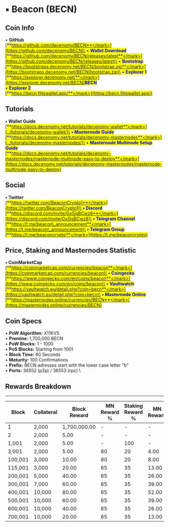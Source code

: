 # ▪ Beacon (BECN)

## Coin Info

• **GitHub**\
[<mark style="color:blue;">**https://github.com/decenomy/BECN**</mark>](https://github.com/decenomy/BECN)\
• **Wallet Download**\
[<mark style="color:blue;">**https://github.com/decenomy/BECN/releases/latest**</mark>](https://github.com/decenomy/BECN/releases/latest)\
• **Bootstrap**\
[<mark style="color:blue;">**https://bootstraps.decenomy.net/BECN/bootstrap.zip**</mark>](https://bootstraps.decenomy.net/BECN/bootstrap.zip)\
• **Explorer 1** \
[<mark style="color:blue;">**https://explorer.decenomy.net/**</mark>](https://explorer.decenomy.net/BECN)<mark style="color:blue;">**BECN**</mark>\
• **Explorer 2**\
[<mark style="color:blue;">**https://becn.flitswallet.app/**</mark>](https://becn.flitswallet.app/)

## Tutorials

**• Wallet Guide**\
[<mark style="color:blue;">**https://docs.decenomy.net/tutorials/decenomy-wallet**</mark>](../tutorials/decenomy-wallet/)\
**• Masternode Guide**\
[<mark style="color:blue;">**https://docs.decenomy.net/tutorials/decenomy-masternodes**</mark>](../tutorials/decenomy-masternodes/)\
• **Masternode Multinode Setup Guide**\
[<mark style="color:blue;">**https://docs.decenomy.net/tutorials/decenomy-masternodes/masternode-multinode-easy-to-deploy**</mark>](https://docs.decenomy.net/tutorials/decenomy-masternodes/masternode-multinode-easy-to-deploy)

## Social

**• Twitter**\
[<mark style="color:blue;">**https://twitter.com/BeaconCrypto1**</mark>](https://twitter.com/BeaconCrypto1)\
**• Discord**\
[<mark style="color:blue;">**https://discord.com/invite/Gx5jsBCwz8**</mark>](https://discord.com/invite/Gx5jsBCwz8)\
**• Telegram Channel**\
[<mark style="color:blue;">**https://t.me/beacon\_announcement**</mark>](https://t.me/beacon\_announcement)\
**• Telegram Group**\
[<mark style="color:blue;">**https://t.me/beaconcrypto**</mark>](https://t.me/beaconcrypto)

## Price, Staking and Masternodes Statistic

**• CoinMarketCap** \
[<mark style="color:blue;">**https://coinmarketcap.com/currencies/beacon**</mark>](https://coinmarketcap.com/currencies/beacon)\
**• Coingecko**\
[<mark style="color:blue;">**https://www.coingecko.com/en/coins/beacon**</mark>](https://www.coingecko.com/en/coins/beacon)\
**• Vaultwatch**\
[<mark style="color:blue;">**https://vaultwatch.eu/detail.php?coin=becn**</mark>](https://vaultwatch.eu/detail.php?coin=becn)\
**• Masternode Online**\
[<mark style="color:blue;">**https://masternodes.online/currencies/BECN**</mark>](https://masternodes.online/currencies/BECN)

## Coin Specs

• **PoW Algorithm:** X11KVS\
• **Premine:** 1,700,000 BECN \
• **PoW Blocks:** 1 - 1000\
• **PoS Blocks:** Starting from 1001\
• **Block Time:** 60 Seconds\
• **Maturity:** 100 Confirmations\
• **Prefix:** BECN adresses start with the lower case letter "b"\
• **Ports:** 36552 (p2p) / 36553 (rpc) \


## Rewards Breakdown

***

<table><thead><tr><th width="127">Block</th><th width="109">Collateral</th><th width="138">Block Reward</th><th width="138">MN Reward %</th><th width="171">Staking Reward %</th><th>MN Reward</th><th>Staker Reward</th></tr></thead><tbody><tr><td>1</td><td>2,000</td><td>1,700,000.00</td><td>-</td><td>-</td><td>-</td><td>-</td></tr><tr><td>2</td><td>2,000</td><td>5.00</td><td>-</td><td>-</td><td>-</td><td>-</td></tr><tr><td>1,001</td><td>2,000</td><td>5.00</td><td>-</td><td>100</td><td>-</td><td>5.00</td></tr><tr><td>3,001</td><td>2,000</td><td>5.00</td><td>80</td><td>20</td><td>4.00</td><td>1.00</td></tr><tr><td>100,001</td><td>3,000</td><td>10.00</td><td>80</td><td>20</td><td>8.00</td><td>2.00</td></tr><tr><td>115,001</td><td>3,000</td><td>20.00</td><td>65</td><td>35</td><td>13.00</td><td>7.00</td></tr><tr><td>200,001</td><td>5,000</td><td>40.00</td><td>65</td><td>35</td><td>26.00</td><td>14.00</td></tr><tr><td>300,001</td><td>7,000</td><td>60.00</td><td>65</td><td>35</td><td>39.00</td><td>21.00</td></tr><tr><td>400,001</td><td>10,000</td><td>80.00</td><td>65</td><td>35</td><td>52.00</td><td>28.00</td></tr><tr><td>500,001</td><td>10,000</td><td>60.00</td><td>65</td><td>35</td><td>39.00</td><td>21.00</td></tr><tr><td>600,001</td><td>10,000</td><td>40.00</td><td>65</td><td>35</td><td>26.00</td><td>14.00</td></tr><tr><td>700,001</td><td>10,000</td><td>20.00</td><td>65</td><td>35</td><td>13.00</td><td>7.00</td></tr></tbody></table>
